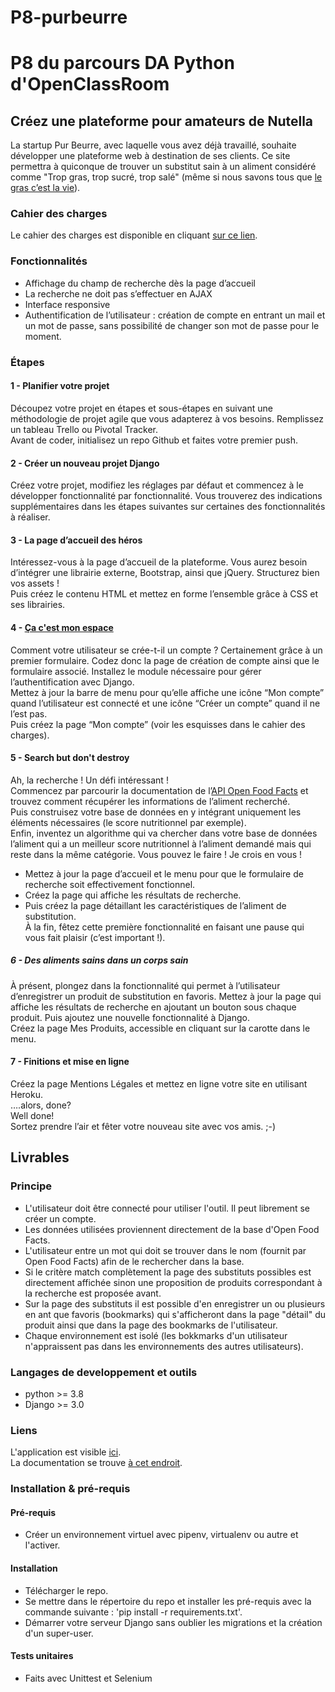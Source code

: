# P8-purbeurre

# P8 du parcours DA Python d'OpenClassRoom

## Créez une plateforme pour amateurs de Nutella

La startup Pur Beurre, avec laquelle vous avez déjà travaillé, souhaite développer une plateforme web à destination de ses clients. Ce site permettra à quiconque de trouver un substitut sain à un aliment considéré comme "Trop gras, trop sucré, trop salé" (même si nous savons tous que [le gras c’est la vie](https://www.youtube.com/watch?v=x2QBDQXn3iU)).  

### Cahier des charges

Le cahier des charges est disponible en cliquant [sur ce lien](https://s3-eu-west-1.amazonaws.com/course.oc-static.com/projects/DAPython_P8/Cahier_des_charges.zip).  

### Fonctionnalités

 - Affichage du champ de recherche dès la page d’accueil  
 - La recherche ne doit pas s’effectuer en AJAX  
 - Interface responsive  
 - Authentification de l’utilisateur : création de compte en entrant un mail et un mot de passe, sans possibilité de changer son mot de passe pour le moment.  


### Étapes
#### 1 - Planifier votre projet  
Découpez votre projet en étapes et sous-étapes en suivant une méthodologie de projet agile que vous adapterez à vos besoins. Remplissez un tableau Trello ou Pivotal Tracker.  
Avant de coder, initialisez un repo Github et faites votre premier push.  

#### 2 - Créer un nouveau projet Django  
Créez votre projet, modifiez les réglages par défaut et commencez à le développer  fonctionnalité par fonctionnalité. Vous trouverez des indications supplémentaires dans les étapes suivantes sur certaines des fonctionnalités à réaliser.  

#### 3 - La page d’accueil des héros  
Intéressez-vous à la page d’accueil de la plateforme. Vous aurez besoin d’intégrer une librairie externe, Bootstrap, ainsi que jQuery. Structurez bien vos assets !  
Puis créez le contenu HTML et mettez en forme l’ensemble grâce à CSS et ses librairies.  

#### 4 - [Ça c'est mon espace](http://dai.ly/x3kisu?start=28)  
Comment votre utilisateur se crée-t-il un compte ? Certainement grâce à un premier formulaire. Codez donc la page de création de compte ainsi que le formulaire associé. Installez le module nécessaire pour gérer l’authentification avec Django.  
Mettez à jour la barre de menu pour qu’elle affiche une icône “Mon compte” quand l’utilisateur est connecté et une icône “Créer un compte” quand il ne l’est pas.  
Puis créez la page “Mon compte” (voir les esquisses dans le cahier des charges).  

#### 5 - Search but don't destroy  
Ah, la recherche ! Un défi intéressant !  
Commencez par parcourir la documentation de l’[API Open Food Facts](http://en.wiki.openfoodfacts.org/Project:API) et trouvez comment récupérer les informations de l’aliment recherché.  
Puis construisez votre base de données en y intégrant uniquement les éléments nécessaires (le score nutritionnel par exemple).  
Enfin, inventez un algorithme qui va chercher dans votre base de données l’aliment qui a un meilleur score nutritionnel à l’aliment demandé mais qui reste dans la même catégorie. Vous pouvez le faire ! Je crois en vous !  
 - Mettez à jour la page d’accueil et le menu pour que le formulaire de recherche soit effectivement fonctionnel.  
 - Créez la page qui affiche les résultats de recherche.  
 - Puis créez la page détaillant les caractéristiques de l’aliment de substitution.  
À la fin, fêtez cette première fonctionnalité en faisant une pause qui vous fait plaisir (c’est important !).  

##### 6 - Des aliments sains dans un corps sain  
À présent, plongez dans la fonctionnalité qui permet à l’utilisateur d’enregistrer un produit de substitution en favoris. Mettez à jour la page qui affiche les résultats de recherche en ajoutant un bouton sous chaque produit. Puis ajoutez une nouvelle fonctionnalité à Django.  
Créez la page Mes Produits, accessible en cliquant sur la carotte dans le menu.  

#### 7 - Finitions et mise en ligne  
Créez la page Mentions Légales et mettez en ligne votre site en utilisant Heroku.  
….alors, done?  
Well done!  
Sortez prendre l’air et fêter votre nouveau site avec vos amis. ;-)  

## Livrables  
### Principe  
 - L'utilisateur doit être connecté pour utiliser l'outil. Il peut librement se créer un compte.  
 - Les données utilisées proviennent directement de la base  d'Open Food Facts.  
 - L'utilisateur entre un mot qui doit se trouver dans le nom (fournit par Open Food Facts) afin de le rechercher dans la base.  
 - Si le critère match complètement la page des substituts possibles est directement affichée sinon une proposition de produits correspondant à la recherche est proposée avant.  
 - Sur la page des substituts il est possible d'en enregistrer un ou plusieurs en ant que favoris (bookmarks) qui s'afficheront dans la page "détail" du produit ainsi que dans la page des bookmarks de l'utilisateur.  
 - Chaque environnement est isolé (les bokkmarks d'un utilisateur n'appraissent pas dans les environnements des autres utilisateurs).  
### Langages de developpement et outils  
 - python >= 3.8
 - Django >= 3.0
### Liens  
L'application est visible [ici](https://purbeurre-jmlm74.herokuapp.com/).  
La documentation se trouve [à cet endroit](https://mega.nz/folder/sBQi1YAb#uW63w7kxFWON9nroXWrGKw).  
  
### Installation & pré-requis  
#### Pré-requis  
 - Créer un environnement virtuel avec pipenv, virtualenv ou autre et l'activer.  
#### Installation  
 - Télécharger le repo.  
 - Se mettre dans le répertoire du repo et installer les pré-requis avec la commande suivante : 'pip install -r requirements.txt'.  
 - Démarrer votre serveur Django sans oublier les migrations et la création d'un super-user.  
#### Tests unitaires  
 - Faits avec Unittest et Selenium  